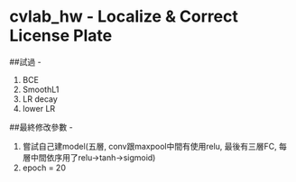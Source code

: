 # cvlab_hw - Localize & Correct License Plate
##試過 - 
1. BCE
2. SmoothL1
3. LR decay
4. lower LR

##最終修改參數 - 
1. 嘗試自己建model(五層, conv跟maxpool中間有使用relu, 最後有三層FC, 每層中間依序用了relu->tanh->sigmoid)
2. epoch = 20
